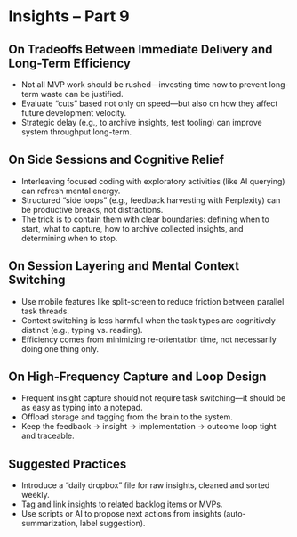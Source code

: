 # Insights – Part 9

## On Tradeoffs Between Immediate Delivery and Long-Term Efficiency

- Not all MVP work should be rushed—investing time now to prevent long-term waste can be justified.
- Evaluate “cuts” based not only on speed—but also on how they affect future development velocity.
- Strategic delay (e.g., to archive insights, test tooling) can improve system throughput long-term.

## On Side Sessions and Cognitive Relief

- Interleaving focused coding with exploratory activities (like AI querying) can refresh mental energy.
- Structured “side loops” (e.g., feedback harvesting with Perplexity) can be productive breaks, not distractions.
- The trick is to contain them with clear boundaries: defining when to start, what to capture, how to archive collected insights, and determining when to stop.

## On Session Layering and Mental Context Switching

- Use mobile features like split-screen to reduce friction between parallel task threads.
- Context switching is less harmful when the task types are cognitively distinct (e.g., typing vs. reading).
- Efficiency comes from minimizing re-orientation time, not necessarily doing one thing only.

## On High-Frequency Capture and Loop Design

- Frequent insight capture should not require task switching—it should be as easy as typing into a notepad.
- Offload storage and tagging from the brain to the system.
- Keep the feedback → insight → implementation → outcome loop tight and traceable.

## Suggested Practices

- Introduce a “daily dropbox” file for raw insights, cleaned and sorted weekly.
- Tag and link insights to related backlog items or MVPs.
- Use scripts or AI to propose next actions from insights (auto-summarization, label suggestion).
